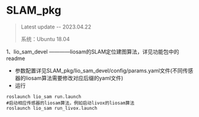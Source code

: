 # SLAM_pkg
> Latest update  --  2023.04.22
> 
> 系统：Ubuntu 18.04
>
1、lio_sam_devel ————liosam的SLAM定位建图算法，详见功能包中的readme
- 参数配置详见SLAM_pkg/lio_sam_devel/config/params.yaml文件(不同传感器的liosam算法需要修改对应后缀的yaml文件)
- 运行
```
roslaunch lio_sam run.launch
#启动相应传感器的liosam算法，例如启动livox的liosam算法
roslaunch lio_sam run_livox.launch
```